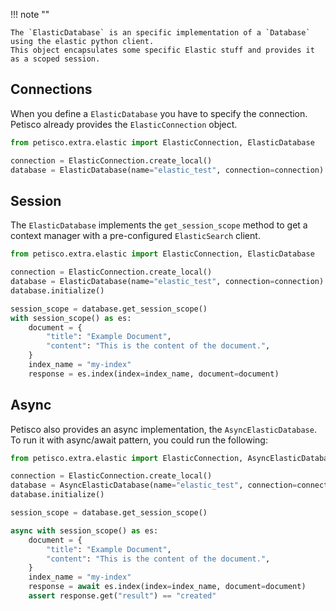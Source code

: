 !!! note "" 
    
    The `ElasticDatabase` is an specific implementation of a `Database` using the elastic python client.
    This object encapsulates some specific Elastic stuff and provides it as a scoped session.

## Connections

When you define a `ElasticDatabase` you have to specify the connection. Petisco already provides the `ElasticConnection`
object.

````python
from petisco.extra.elastic import ElasticConnection, ElasticDatabase

connection = ElasticConnection.create_local()
database = ElasticDatabase(name="elastic_test", connection=connection)
````

## Session

The `ElasticDatabase` implements the `get_session_scope` method to get a context manager with a pre-configured 
`ElasticSearch` client.

```python
from petisco.extra.elastic import ElasticConnection, ElasticDatabase

connection = ElasticConnection.create_local()
database = ElasticDatabase(name="elastic_test", connection=connection)
database.initialize()

session_scope = database.get_session_scope()
with session_scope() as es:
    document = {
        "title": "Example Document",
        "content": "This is the content of the document.",
    }
    index_name = "my-index"
    response = es.index(index=index_name, document=document)
```

## Async

Petisco also provides an async implementation, the `AsyncElasticDatabase`. To run it with async/await pattern, you could
run the following:

```python
from petisco.extra.elastic import ElasticConnection, AsyncElasticDatabase

connection = ElasticConnection.create_local()
database = AsyncElasticDatabase(name="elastic_test", connection=connection)
database.initialize()

session_scope = database.get_session_scope()

async with session_scope() as es:
    document = {
        "title": "Example Document",
        "content": "This is the content of the document.",
    }
    index_name = "my-index"
    response = await es.index(index=index_name, document=document)
    assert response.get("result") == "created"
```
